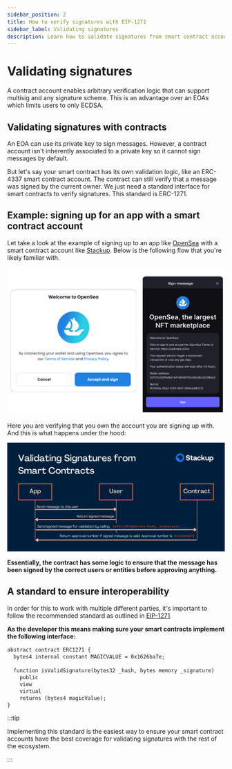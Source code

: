```yaml
---
sidebar_position: 2
title: How to verify signatures with EIP-1271
sidebar_label: Validating signatures
description: Learn how to validate signatures from smart contract accounts using EIP-1271 using this guide. Example included!
---
```


# Validating signatures

A contract account enables arbitrary verification logic that can support multisig and any signature scheme. This is an advantage over an EOAs which limits users to only ECDSA.

## Validating signatures with contracts

An EOA can use its private key to sign messages. However, a contract account isn't inherently associated to a private key so it cannot sign messages by default.

But let's say your smart contract has its own validation logic, like an ERC-4337 smart contract account. The contract can still verify that a message was signed by the current owner. We just need a standard interface for smart contracts to verify signatures. This standard is ERC-1271.

## Example: signing up for an app with a smart contract account

Let take a look at the example of signing up to an app like [OpenSea](https://opensea.io/) with a smart contract account like [Stackup](https://www.stackup.sh/). Below is the following flow that you're likely familiar with.

![Signature validation example](../../../static/img/signature-validation-example.png)

Here you are verifying that you own the account you are signing up with. And this is what happens under the hood:

![Validating signatures with contracts](../../../static/img/erc-1271.svg)

**Essentially, the contract has some logic to ensure that the message has been signed by the correct users or entities before approving anything.**

## A standard to ensure interoperability

In order for this to work with multiple different parties, it's important to follow the recommended standard as outlined in [EIP-1271](https://eips.ethereum.org/EIPS/eip-1271).

**As the developer this means making sure your smart contracts implement the following interface:**

```solidity
abstract contract ERC1271 {
  bytes4 internal constant MAGICVALUE = 0x1626ba7e;

  function isValidSignature(bytes32 _hash, bytes memory _signature)
    public
    view
    virtual
    returns (bytes4 magicValue);
}

```

:::tip

Implementing this standard is the easiest way to ensure your smart contract accounts have the best coverage for validating signatures with the rest of the ecosystem.

:::

